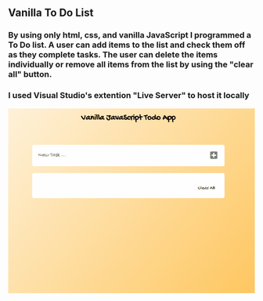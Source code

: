 ## Vanilla To Do List
### By using only html, css, and vanilla JavaScript I programmed a To Do list. A user can add items to the list and check them off as they complete tasks. The user can delete the items individually or remove all items from the list by using the "clear all" button.
### I used Visual Studio's extention "Live Server" to host it locally
![Vanilla To Do List Demo](images/vanilla-to-do.gif)